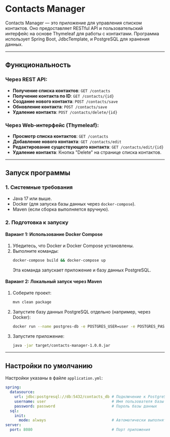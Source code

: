 # Contacts Manager

Contacts Manager — это приложение для управления списком контактов. Оно предоставляет RESTful API и пользовательский интерфейс на основе Thymeleaf для работы с контактами. Программа использует Spring Boot, JdbcTemplate, и PostgreSQL для хранения данных.

---

## Функциональность

### Через REST API:
- **Получение списка контактов**: `GET /contacts`
- **Получение контакта по ID**: `GET /contacts/{id}`
- **Создание нового контакта**: `POST /contacts/save`
- **Обновление контакта**: `POST /contacts/save`
- **Удаление контакта**: `POST /contacts/delete/{id}`

### Через Web-интерфейс (Thymeleaf):
- **Просмотр списка контактов**: `GET /contacts`
- **Добавление нового контакта**: `GET /contacts/edit`
- **Редактирование существующего контакта**: `GET /contacts/edit/{id}`
- **Удаление контакта**: Кнопка "Delete" на странице списка контактов.

---

## Запуск программы

### 1. **Системные требования**
- Java 17 или выше.
- Docker (для запуска базы данных через `docker-compose`).
- Maven (если сборка выполняется вручную).

### 2. **Подготовка к запуску**
#### Вариант 1: Использование Docker Compose
1. Убедитесь, что Docker и Docker Compose установлены.
2. Выполните команды:
   ```bash
   docker-compose build && docker-compose up
   ```
   Эта команда запускает приложение и базу данных PostgreSQL.

#### Вариант 2: Локальный запуск через Maven
1. Соберите проект:
   ```bash
   mvn clean package
   ```
2. Запустите базу данных PostgreSQL отдельно (например, через Docker):
   ```bash
   docker run --name postgres-db -e POSTGRES_USER=user -e POSTGRES_PASSWORD=password -e POSTGRES_DB=contacts_db -p 5432:5432 -d postgres:15
   ```
3. Запустите приложение:
   ```bash
   java -jar target/contacts-manager-1.0.0.jar
   ```

---

## Настройки по умолчанию

Настройки указаны в файле `application.yml`:

```yaml
spring:
  datasource:
    url: jdbc:postgresql://db:5432/contacts_db # Подключение к PostgreSQL
    username: user                             # Имя пользователя базы данных
    password: password                         # Пароль базы данных
  sql:
    init:
      mode: always                             # Автоматически выполнять SQL-скрипты при запуске
server:
  port: 8080                                   # Порт приложения
```
